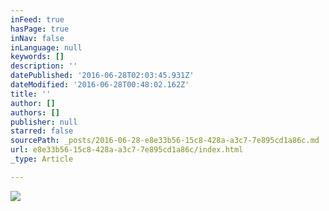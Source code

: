 ```yaml
---
inFeed: true
hasPage: true
inNav: false
inLanguage: null
keywords: []
description: ''
datePublished: '2016-06-28T02:03:45.931Z'
dateModified: '2016-06-28T00:48:02.162Z'
title: ''
author: []
authors: []
publisher: null
starred: false
sourcePath: _posts/2016-06-28-e8e33b56-15c8-428a-a3c7-7e895cd1a86c.md
url: e8e33b56-15c8-428a-a3c7-7e895cd1a86c/index.html
_type: Article

---
```

![](https://the-grid-user-content.s3-us-west-2.amazonaws.com/22b31374-76ce-4086-9782-5f7c65322166.jpg)
